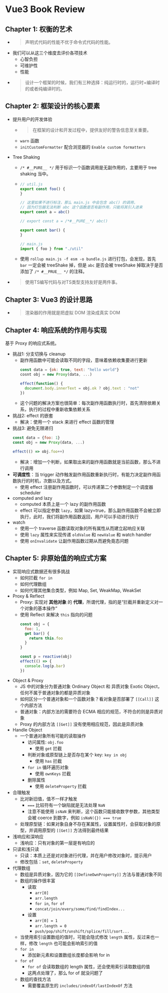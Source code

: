 # Vue3 Book Review

## Chapter 1: 权衡的艺术

- > 声明式代码的性能不优于命令式代码的性能。
- 我们可以从这三个维度去评价各项技术
  - 心智负担
  - 可维护性
  - 性能
- > 设计一个框架的时候，我们有三种选择：纯运行时的，运行时+编译时的或者纯编译时的。

## Chapter 2: 框架设计的核心要素

- 提升用户的开发体验
  - > 在框架的设计和开发过程中，提供友好的警告信息至关重要。
  - `warn` 函数
  - `initCustomFormatter` 配合浏览器的 `Enable custom formatters`

- Tree Shaking
  - `/* #__PURE__ */` 用于标识一个函数调用是无副作用的，主要用于 tree shaking 当中。
  -
    ```js
    // util.js
    export const foo() {
    }

    // 这里如果不进行标注，那么 main.js 中会包含 abc() 的调用，
    // 因为打包器无法判断 abc 这个函数是否有副作用，只能将其引入进来
    export const a = abc()

    // export const a = /*#__PURE__*/ abc()

    export const bar() {
    }

    // main.js
    import { foo } from "./util"
    ```
  - 使用 `rollup main.js -f esm -o bundle.js` 进行打包，会发现，首先 `bar` 一定会被 treeShake 掉，但是 `abc` 是否会被 treeShake 掉取决于是否添加了 `/* #__PRUE__ */` 的注释。

- > 使用TS编写代码与对TS类型支持友好是两件事。

## Chapter 3: Vue3 的设计思路

- > 渲染器的作用就是把虚拟 DOM 渲染成真实 DOM

## Chapter 4: 响应系统的作用与实现

基于 Proxy 的响应式系统。

- 挑战1: 分支切换与 cleanup
  - 副作用函数中可能会读取不同的字段，意味着依赖收集要进行更新
    ```javascript
    const data = {ok: true, text: "hello world"}
    cosnt obj = new Proxy(data, ...)

    effect(function() {
      document.body.innerText = obj.ok ? obj.text : "not"
    })
    ```
  - 这个问题的解决方案也很简单：每次副作用函数执行时，首先清除依赖关系，执行的过程中重新收集依赖关系
- 挑战2: effect 的嵌套
  - 解决：使用一个 stack 来进行 effect 函数的管理
- 挑战3: 避免无限递归
  ```javascript
  const data = {foo: 1}
  const obj = new Proxy(data, ...)

  effect(() => obj.foo++)
  ```
  - 解决：增加一个判断，如果取出来的副作用函数就是当前函数，那么不进行调用
- **可调度性**：当 trigger 动作触发副作用函数重新执行时，有能力决定副作用函数执行的时机，次数以及方式。
  - 使用 effect 注册副作用函数时，可以传递第二个参数制定一个调度器 scheduler
- computed and lazy
  - computed 本质上是一个 lazy 的副作用函数
  - effect 可以指定参数 `lazy`，如果 lazy=true，那么副作用函数不会被立即执行，此时，我们将副作用函数返回，用户可以手动进行执行
- watch
  - 使用一个 traverse 函数读取对象的所有属性从而建立起响应关联
  - 使用 `lazy` 属性来实现传递 `oldValue` 和 `newValue` 和 watch handler
  - 使用 `onInvalidate` 让副作用函数过期从而避免竟态问题

## Chapter 5: 非原始值的响应式方案

- 实现响应式数据还有很多挑战
  - 如何拦截 `for in`
  - 如何代理数组
  - 如何代理其他集合类型，例如 Map, Set, WeakMap, WeakSet
- Proxy & Reflect
  - Proxy: 实现对 **其他对象** 的 **代理**，所谓代理，指的是“拦截并重新定义对一个对象的基本操作“
  - 使用 Reflect 来解决 `this` 指向的问题
    ```js
    const obj = {
      foo: 1,
      get bar() {
        return this.foo
      }
    }

    const p = reactive(obj)
    effect(() => {
      console.log(p.bar)
    })
    ```
- Object & Proxy
  - JS 中的对象分为普通对象 Ordinary Object 和 异质对象 Exotic Object，任何不属于普通对象的都是异质对象
  - 如何区分一个普通对象和一个函数对象？看对象是否部署了 `[[Call]]` 这个内部方法
  - 普通对象：内部方法的需要符合 ECMA 相应的规范，不符合的则是异质对象
  - Proxy 的内部方法 `[[Get]]` 没有使用相应规范，因此是异质对象
- Handle Object
  - 一个普通对象所有可能的读取操作
    - 访问属性: `obj.foo`
      - 使用 `get` 拦截
    - 判断对象或原型链上是否存在某个 key: `key in obj`
      - 使用 `has` 拦截
    - `for in` 循环遍历对象
      - 使用 `ownKeys` 拦截
    - 删除属性
      - 使用 `deleteProperty` 拦截
- 合理触发
  - 比对新旧值，值不一样才触发
    - `===` 比较符有一个缺陷就是无法处理 `NaN`
    - 注意不能使用 `isNaN` 来判断，这个函数只能接收数字参数，其他类型会被 coerce 到数字，例如 `isNaN({}) === true`
  - 处理原型链：如果对象自身不存在某属性，设置属性时，会获取对象的原型，并调用原型的 `[[Get]]` 方法得到最终结果
- 浅响应和深响应
  - 浅响应：只有对象的第一层是有响应的
- 只读和浅只读
  - 只读：本质上还是对对象进行代理，并在用户修改对象时，提示用户
  - 修改包括：`set`, `deleteProperty`
- 代理数组
  - 数组是异质对象，因为它的 `[[DefineOwnProperty]]` 方法与普通对象不同
  - 数组的操作很丰富
    - 读取
      - `arr[0]`
      - `arr.length`
      - `for in`, `for of`
      - `concat/join/every/some/find/findIndex...`
    - 设置
      - `arr[0] = 1`
      - `arr.length = 0`
      - `push/pop/shift/unshift/splice/fill/sort...`
  - 当使用索引设置数组的值时，可能会隐式修改 `length` 属性，反过来也一样，修改 `length` 也可能会影响索引的值
  - `for in`
    - 添加新元素和设置数组长度都会影响 for in
  - `for of`
    - `for of` 会读取数组的 length 属性，还会使用索引读取数组的值
    - 这两点处理了，那么 for of 就没问题了
  - 数组的查找方法
    - 需要覆盖原生的 `includes/indexOf/lastIndexOf` 方法
